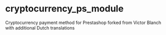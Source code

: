 # cryptocurrency_ps_module
Cryptocurrency payment method for Prestashop
forked from Victor Blanch
with additional Dutch translations
